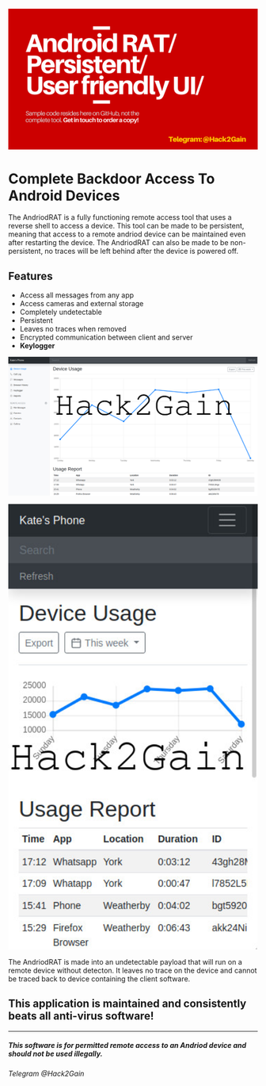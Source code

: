 <p align="center">
  <img src="Andriod RAT_ Persistent_ User friendly UI_.png" width="1000"/>
</p>

# Complete Backdoor Access To Android Devices
The AndriodRAT is a fully functioning remote access tool that uses a reverse shell to access a device.
This tool can be made to be persistent, meaning that access to a remote andriod device can be maintained even after restarting the device.
The AndriodRAT can also be made to be non-persistent, no traces will be left behind after the device is powered off.

## Features
- Access all messages from any app
- Access cameras and external storage
- Completely undetectable
- Persistent
- Leaves no traces when removed
- Encrypted communication between client and server
- **Keylogger**

<p align="center">
  <img src="Server-Side--AndriodRAT/RATAdminPanel.jpg" width="750"/>
</p>
<p align="center">
  <img src="Server-Side--AndriodRAT/RATAdminPanelPhone.jpg" width="750"/>
</p>

The AndriodRAT is made into an undetectable payload that will run on a remote device without detecton. It leaves no trace on the device and cannot be traced back to device containing the client software.

## This application is maintained and consistently beats all anti-virus software!

---------------------------------------------------------------
##### This software is for permitted remote access to an Andriod device and should not be used illegally.
###### Telegram @Hack2Gain
